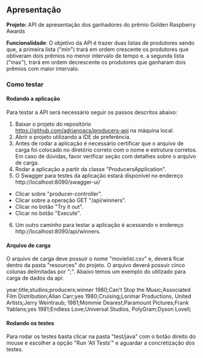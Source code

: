 ## Apresentação

**Projeto:** API de apresentação dos ganhadores do prêmio Golden Raspberry Awards

**Funcionalidade**: O objetivo da API é trazer duas listas de produtores sendo que, a primeira lista ("min") trará em ordem crescente os produtores que obtiveram dois prêmios no menor intervalo de tempo e, a segunda lista ("max"), trará em ordem decrescente os produtores que ganharam dois prêmios com maior intervalo.

### Como testar
#### Rodando a aplicação

Para testar a API será necessário seguir os passos descritos abaixo:

1. Baixar o projeto do repositório https://github.com/adrianoacs/producers-api na máquina local.
2. Abrir o projeto utilizando a IDE de preferência.
3. Antes de rodar a aplicação é necessário certificar que o arquivo de carga foi colocado no diretório correto com o nome e estrutura corretos. Em caso de dúvidas, favor verificar seção com detalhes sobre o arquivo de carga.
4. Rodar a aplicação a partir da classe "ProducersApplication".
5. O Swagger para testes da aplicação estará disponível no endereço http://localhost:8090/swagger-ui/
- Clicar sobre "producer-controller".
- Clicar sobre a operação GET "/api/winners".
- Clicar no botão "Try it out".
- Clicar no botão "Execute".

6. Um outro caminho para testar a aplicação é acessando o endereço http://localhost:8090/api/winners.

#### Arquivo de carga
O arquivo de carga deve possuir o nome "movielist.csv" e, deverá ficar dentro da pasta "resources" do projeto. O arquivo deverá possuir cinco colunas delimitadas por ";". Abaixo temos um exemplo do utilizado para carga de dados da api:

year;title;studios;producers;winner
1980;Can't Stop the Music;Associated Film Distribution;Allan Carr;yes
1980;Cruising;Lorimar Productions, United Artists;Jerry Weintraub;
1981;Mommie Dearest;Paramount Pictures;Frank Yablans;yes
1981;Endless Love;Universal Studios, PolyGram;Dyson Lovell;



#### Rodando os testes
Para rodar os testes basta clicar na pasta "test/java" com o botão direito do mouse e escolher a opção "Run 'All Tests'" e aguardar a concretização dos testes.


